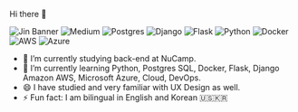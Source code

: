  Hi there 👋

![Jin Banner](https://user-images.githubusercontent.com/91814116/181105046-804254ff-edbf-47d6-b4da-c58c19161749.png)
![Medium](https://img.shields.io/badge/Medium-12100E?style=for-the-badge&logo=medium&logoColor=white)
![Postgres](https://img.shields.io/badge/postgres-%23316192.svg?style=for-the-badge&logo=postgresql&logoColor=white)
![Django](https://img.shields.io/badge/django-%23092E20.svg?style=for-the-badge&logo=django&logoColor=white)
![Flask](https://img.shields.io/badge/flask-%23000.svg?style=for-the-badge&logo=flask&logoColor=white)
![Python](https://img.shields.io/badge/python-3670A0?style=for-the-badge&logo=python&logoColor=ffdd54)
![Docker](https://img.shields.io/badge/docker-%230db7ed.svg?style=for-the-badge&logo=docker&logoColor=white)
![AWS](https://img.shields.io/badge/AWS-%23FF9900.svg?style=for-the-badge&logo=amazon-aws&logoColor=white)
![Azure](https://img.shields.io/badge/azure-%230072C6.svg?style=for-the-badge&logo=microsoftazure&logoColor=white)

- 🔭 I’m currently studying back-end at NuCamp.
- 🌱 I’m currently learning Python, Postgres SQL, Docker, Flask, Django Amazon AWS, Microsoft Azure, Cloud, DevOps.
- 😄 I have studied and very familiar with UX Design as well.
- ⚡ Fun fact: I am bilingual in English and Korean 🇺🇸🇰🇷


